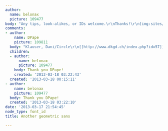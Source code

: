 ```yaml
---
author:
  name: belonax
  picture: 109477
body: "Any tips, look-alikes, or IDs welcome.\r\nThanks!\r\n[img:sites/default/files/old-images/sur_5500.jpeg]"
comments:
- author:
    name: DPape
    picture: 109811
  body: "Klauser, Dani/Circle\r\n[[http://www.dkgd.ch/index.php?id=57]][img:sites/default/files/old-images/1967a_4984.jpg]"
  children:
  - author:
      name: belonax
      picture: 109477
    body: Thank you DPape!
    created: '2013-03-18 03:22:43'
  created: '2013-03-18 00:15:11'
- author:
    name: belonax
    picture: 109477
  body: Thank you DPape!
  created: '2013-03-18 03:22:10'
date: '2013-03-17 21:54:45'
node_type: font_id
title: Another geometric sans

---
```

